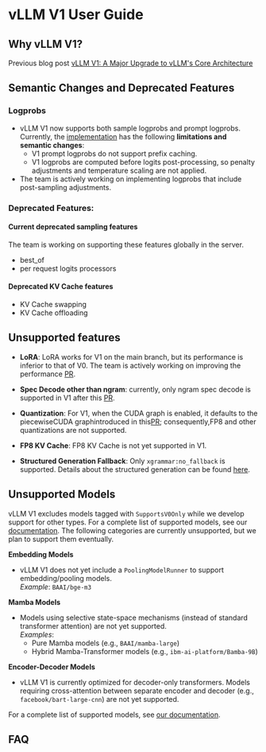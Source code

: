 # vLLM V1 User Guide

## Why vLLM V1?
Previous blog post [vLLM V1: A Major Upgrade to vLLM's Core Architecture](https://blog.vllm.ai/2025/01/27/v1-alpha-release.html)


## Semantic Changes and Deprecated Features
### Logprobs
- vLLM V1 now supports both sample logprobs and prompt logprobs. Currently, the [implementation](https://github.com/vllm-project/vllm/pull/9880) has the following **limitations and semantic changes**:
  - V1 prompt logprobs do not support prefix caching.
  - V1 logprobs are computed before logits post-processing, so penalty
  adjustments and temperature scaling are not applied.
- The team is actively working on implementing logprobs that include post-sampling adjustments.

### Deprecated Features:

#### Current deprecated sampling features
The team is working on supporting these features globally in the server.

- best_of
- per request logits processors

#### Deprecated KV Cache features
- KV Cache swapping
- KV Cache offloading

## Unsupported features

- **LoRA**: LoRA works for V1 on the main branch, but its performance is inferior to that
  of V0.
  The team is actively working on improving the performance [PR](https://github.com/vllm-project/vllm/pull/13096).

- **Spec Decode other than ngram**: currently, only ngram spec decode is supported in V1
  after this [PR](https://github.com/vllm-project/vllm/pull/12193).

- **Quantization**: For V1, when the CUDA graph is enabled, it defaults to the
  piecewiseCUDA graphintroduced in this[PR](https://github.com/vllm-project/vllm/pull/10058); consequently,FP8 and other quantizations are not supported.

- **FP8 KV Cache**: FP8 KV Cache is not yet supported in V1.

- **Structured Generation Fallback**: Only `xgrammar:no_fallback` is supported.
  Details about the structured generation can be found [here](https://docs.vllm.ai/en/latest/features/structured_outputs.html).



## Unsupported Models

vLLM V1 excludes models tagged with `SupportsV0Only` while we develop support for
other types. For a complete list of supported models, see our [documentation](https://docs.vllm.ai/en/latest/models/supported_models.html). The
following categories are currently unsupported, but we plan to
support them eventually.

**Embedding Models**
- vLLM V1 does not yet include a `PoolingModelRunner` to support embedding/pooling
  models.  
  *Example*: `BAAI/bge-m3`

**Mamba Models**  
- Models using selective state-space mechanisms (instead of standard transformer attention) are not yet supported.  
  *Examples*:  
    - Pure Mamba models (e.g., `BAAI/mamba-large`)  
    - Hybrid Mamba-Transformer models (e.g., `ibm-ai-platform/Bamba-9B`)

**Encoder-Decoder Models**  
- vLLM V1 is currently optimized for decoder-only transformers. Models requiring
  cross-attention between separate encoder and decoder (e.g.,
  `facebook/bart-large-cnn`) are not yet supported.

For a complete list of supported models, see
[our documentation](https://docs.vllm.ai/en/latest/models/supported_models.html).

## FAQ
